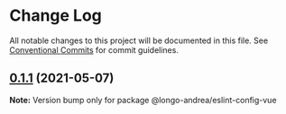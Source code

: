 # Change Log

All notable changes to this project will be documented in this file.
See [Conventional Commits](https://conventionalcommits.org) for commit guidelines.

## [0.1.1](https://github.com/longo-andrea/eslint-config/compare/v0.1.0...v0.1.1) (2021-05-07)

**Note:** Version bump only for package @longo-andrea/eslint-config-vue
